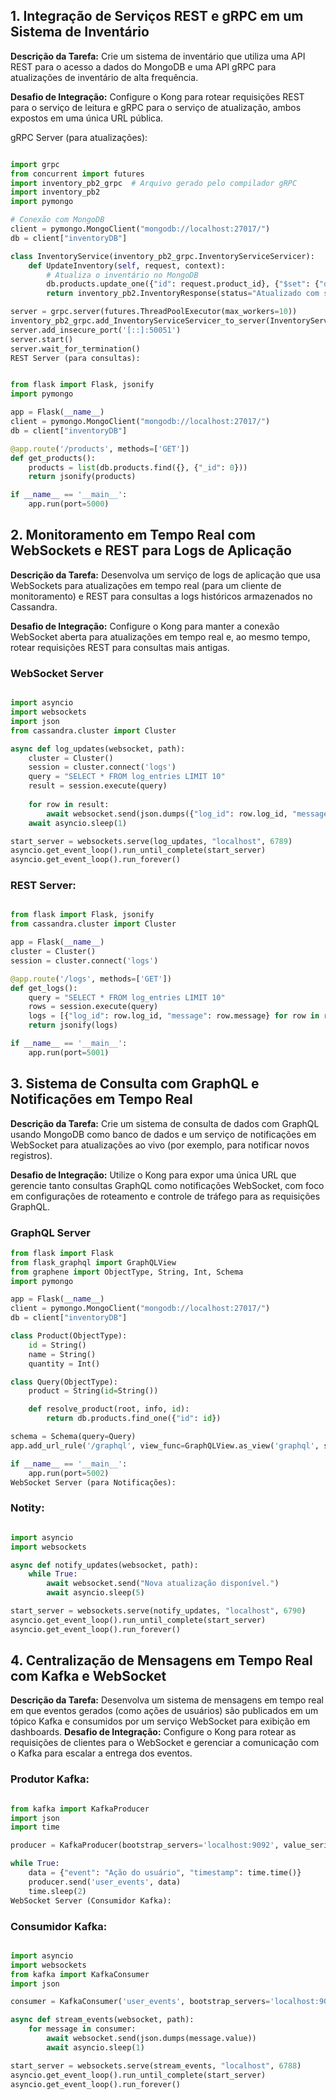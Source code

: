 ## 1. Integração de Serviços REST e gRPC em um Sistema de Inventário

**Descrição da Tarefa:** Crie um sistema de inventário que utiliza uma API REST para o acesso a dados do MongoDB e uma API gRPC para atualizações de inventário de alta frequência. 

**Desafio de Integração:** Configure o Kong para rotear requisições REST para o serviço de leitura e gRPC para o serviço de atualização, ambos expostos em uma única URL pública.

gRPC Server (para atualizações):

```python

import grpc
from concurrent import futures
import inventory_pb2_grpc  # Arquivo gerado pelo compilador gRPC
import inventory_pb2
import pymongo

# Conexão com MongoDB
client = pymongo.MongoClient("mongodb://localhost:27017/")
db = client["inventoryDB"]

class InventoryService(inventory_pb2_grpc.InventoryServiceServicer):
    def UpdateInventory(self, request, context):
        # Atualiza o inventário no MongoDB
        db.products.update_one({"id": request.product_id}, {"$set": {"quantity": request.quantity}})
        return inventory_pb2.InventoryResponse(status="Atualizado com sucesso")

server = grpc.server(futures.ThreadPoolExecutor(max_workers=10))
inventory_pb2_grpc.add_InventoryServiceServicer_to_server(InventoryService(), server)
server.add_insecure_port('[::]:50051')
server.start()
server.wait_for_termination()
REST Server (para consultas):
```


```python

from flask import Flask, jsonify
import pymongo

app = Flask(__name__)
client = pymongo.MongoClient("mongodb://localhost:27017/")
db = client["inventoryDB"]

@app.route('/products', methods=['GET'])
def get_products():
    products = list(db.products.find({}, {"_id": 0}))
    return jsonify(products)

if __name__ == '__main__':
    app.run(port=5000)
```

## 2. Monitoramento em Tempo Real com WebSockets e REST para Logs de Aplicação

**Descrição da Tarefa:** Desenvolva um serviço de logs de aplicação que usa WebSockets para atualizações em tempo real (para um cliente de monitoramento) e REST para consultas a logs históricos armazenados no Cassandra.

**Desafio de Integração:** Configure o Kong para manter a conexão WebSocket aberta para atualizações em tempo real e, ao mesmo tempo, rotear requisições REST para consultas mais antigas.

### WebSocket Server

```python

import asyncio
import websockets
import json
from cassandra.cluster import Cluster

async def log_updates(websocket, path):
    cluster = Cluster()
    session = cluster.connect('logs')
    query = "SELECT * FROM log_entries LIMIT 10"
    result = session.execute(query)
    
    for row in result:
        await websocket.send(json.dumps({"log_id": row.log_id, "message": row.message}))
    await asyncio.sleep(1)

start_server = websockets.serve(log_updates, "localhost", 6789)
asyncio.get_event_loop().run_until_complete(start_server)
asyncio.get_event_loop().run_forever()
```

### REST Server:

```python

from flask import Flask, jsonify
from cassandra.cluster import Cluster

app = Flask(__name__)
cluster = Cluster()
session = cluster.connect('logs')

@app.route('/logs', methods=['GET'])
def get_logs():
    query = "SELECT * FROM log_entries LIMIT 10"
    rows = session.execute(query)
    logs = [{"log_id": row.log_id, "message": row.message} for row in rows]
    return jsonify(logs)

if __name__ == '__main__':
    app.run(port=5001)
```

## 3. Sistema de Consulta com GraphQL e Notificações em Tempo Real

**Descrição da Tarefa:** Crie um sistema de consulta de dados com GraphQL usando MongoDB como banco de dados e um serviço de notificações em WebSocket para atualizações ao vivo (por exemplo, para notificar novos registros).

**Desafio de Integração:** Utilize o Kong para expor uma única URL que gerencie tanto consultas GraphQL como notificações WebSocket, com foco em configurações de roteamento e controle de tráfego para as requisições GraphQL.

### GraphQL Server

```python
from flask import Flask
from flask_graphql import GraphQLView
from graphene import ObjectType, String, Int, Schema
import pymongo

app = Flask(__name__)
client = pymongo.MongoClient("mongodb://localhost:27017/")
db = client["inventoryDB"]

class Product(ObjectType):
    id = String()
    name = String()
    quantity = Int()

class Query(ObjectType):
    product = String(id=String())

    def resolve_product(root, info, id):
        return db.products.find_one({"id": id})

schema = Schema(query=Query)
app.add_url_rule('/graphql', view_func=GraphQLView.as_view('graphql', schema=schema, graphiql=True))

if __name__ == '__main__':
    app.run(port=5002)
WebSocket Server (para Notificações):
```

### Notity:

```python

import asyncio
import websockets

async def notify_updates(websocket, path):
    while True:
        await websocket.send("Nova atualização disponível.")
        await asyncio.sleep(5)

start_server = websockets.serve(notify_updates, "localhost", 6790)
asyncio.get_event_loop().run_until_complete(start_server)
asyncio.get_event_loop().run_forever()
```

## 4. Centralização de Mensagens em Tempo Real com Kafka e WebSocket
**Descrição da Tarefa:** Desenvolva um sistema de mensagens em tempo real em que eventos gerados (como ações de usuários) são publicados em um tópico Kafka e consumidos por um serviço WebSocket para exibição em dashboards.
**Desafio de Integração:** Configure o Kong para rotear as requisições de clientes para o WebSocket e gerenciar a comunicação com o Kafka para escalar a entrega dos eventos.

### Produtor Kafka:

```python

from kafka import KafkaProducer
import json
import time

producer = KafkaProducer(bootstrap_servers='localhost:9092', value_serializer=lambda v: json.dumps(v).encode('utf-8'))

while True:
    data = {"event": "Ação do usuário", "timestamp": time.time()}
    producer.send('user_events', data)
    time.sleep(2)
WebSocket Server (Consumidor Kafka):
```

### Consumidor Kafka: 

```python

import asyncio
import websockets
from kafka import KafkaConsumer
import json

consumer = KafkaConsumer('user_events', bootstrap_servers='localhost:9092', value_deserializer=lambda m: json.loads(m.decode('utf-8')))

async def stream_events(websocket, path):
    for message in consumer:
        await websocket.send(json.dumps(message.value))
        await asyncio.sleep(1)

start_server = websockets.serve(stream_events, "localhost", 6788)
asyncio.get_event_loop().run_until_complete(start_server)
asyncio.get_event_loop().run_forever()
```
